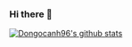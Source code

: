### Hi there 👋

<!--
**dongocanh96/dongocanh96** is a ✨ _special_ ✨ repository because its `README.md` (this file) appears on your GitHub profile.

Here are some ideas to get you started:

- 🔭 I’m currently working on ...
- 🌱 I’m currently learning ...
- 👯 I’m looking to collaborate on ...
- 🤔 I’m looking for help with ...
- 💬 Ask me about ...
- 📫 How to reach me: ...
- 😄 Pronouns: ...
- ⚡ Fun fact: ...
-->
[![Dongocanh96's github stats](https://github-readme-stats.vercel.app/api?username=dongocanh96)](https://github.com/anuraghazra/github-readme-stats)
